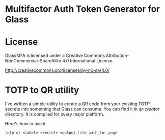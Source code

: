 # Multifactor Auth Token Generator for Glass

# License

GlassMFA is licensed under a Creative Commons Attribution-NonCommercial-ShareAlike 4.0 International License.

http://creativecommons.org/licenses/by-nc-sa/4.0/

# TOTP to QR utility

I've written a simple utility to create a QR code from your existing TOTP secrets into something that Glass can consume. You can find it in *qr-creator* directory. It is compiled for every major platform.

Here's how to use it.

`totp-qr <label> <secret> <output_file_path_for_png>`
